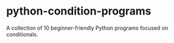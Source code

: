 # python-condition-programs
A collection of 10 beginner-friendly Python programs focused on conditionals.
